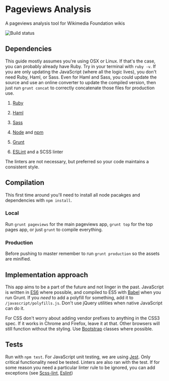 # Pageviews Analysis
A pageviews analysis tool for Wikimedia Foundation wikis

![Build status](https://travis-ci.org/MusikAnimal/pageviews.svg?branch=master)

## Dependencies
This guide mostly assumes you're using OSX or Linux. If that's the case, you can probably already have Ruby. Try in your terminal with `ruby -v`. If you are only updating the JavaScript (where all the logic lives), you don't need Ruby, Haml, or Sass. Even for Haml and Sass, you could update the source and use an online converter to update the compiled version, then just run `grunt concat` to correctly concatenate those files for production use.

1. [Ruby](https://www.ruby-lang.org/en/)

1. [Haml](http://haml.info/)

1. [Sass](http://sass-lang.com/)

1. [Node](https://nodejs.org/en/) and [npm](https://www.npmjs.com/)

1. [Grunt](http://gruntjs.com/)

1. [ESLint](http://eslint.org/) and a SCSS linter

  The linters are not necessary, but preferred so your code maintains a consistent style.

## Compilation

This first time around you'll need to install all node pacakges and dependencies with `npm install`.

### Local
Run `grunt pageviews` for the main pageviews app, `grunt top` for the top pages app, or just `grunt` to compile everything.

### Production
Before pushing to master remember to run `grunt production` so the assets are minified.

## Implementation approach

This app aims to be a part of the future and not linger in the past. JavaScript is written in [ES6](http://es6-features.org/)
where possible, and compiled to ES5 with [Babel](https://babeljs.io/) when you run Grunt. If you _need_ to add a polyfill for
something, add it to `/javascript/polyfills.js`. Don't use jQuery utilities when native JavaScript can do it.

For CSS don't worry about adding vendor prefixes to anything in the CSS3 spec. If it works in Chrome and Firefox, leave it
at that. Other browsers will still function without the styling. Use [Bootstrap](http://getbootstrap.com/) classes where possible.

## Tests

Run with `npm test`. For JavaScript unit testing, we are using [Jest](https://facebook.github.io/jest/). Only critical functionality need be tested. Linters are also ran with the test. If for some reason you need a particular linter rule to be ignored, you can add exceptions (see [Scss-lint](https://github.com/brigade/scss-lint/blob/master/lib/scss_lint/linter/README.md#disablelinterreason), [Eslint](http://eslint.org/docs/user-guide/configuring))
